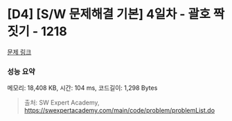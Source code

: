 # [D4] [S/W 문제해결 기본] 4일차 - 괄호 짝짓기 - 1218 

[문제 링크](https://swexpertacademy.com/main/code/problem/problemDetail.do?contestProbId=AV14eWb6AAkCFAYD) 

### 성능 요약

메모리: 18,408 KB, 시간: 104 ms, 코드길이: 1,298 Bytes



> 출처: SW Expert Academy, https://swexpertacademy.com/main/code/problem/problemList.do